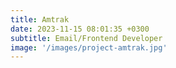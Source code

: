 ```yaml
---
title: Amtrak
date: 2023-11-15 08:01:35 +0300
subtitle: Email/Frontend Developer
image: '/images/project-amtrak.jpg'
---
```

